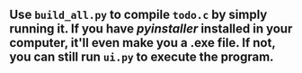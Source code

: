 ## Use `build_all.py` to compile `todo.c` by simply running it. If you have *pyinstaller* installed in your computer, it'll even make you a .exe file. If not, you can still run `ui.py` to execute the program.
